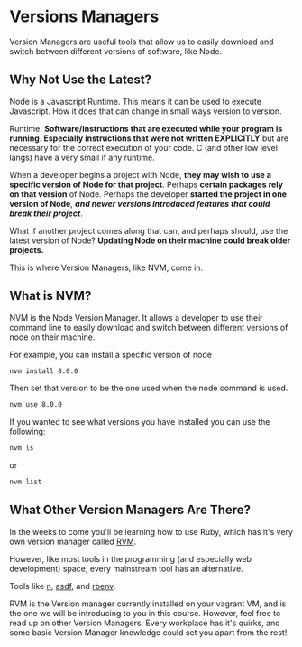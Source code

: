 # Versions Managers

Version Managers are useful tools that allow us to easily download and switch between different versions of software, like Node.

## Why Not Use the Latest?

Node is a Javascript Runtime. This means it can be used to execute Javascript. How it does that can change in small ways version to version.

Runtime: **Software/instructions that are executed while your program is running. Especially instructions that were not written EXPLICITLY** but are necessary for the correct execution of your code. C (and other low level langs) have a very small if any runtime.

When a developer begins a project with Node, **they may wish to use a specific version of Node for that project**. Perhaps **certain packages rely on that version** of Node. Perhaps the developer **started the project in one version of Node**, ***and newer versions introduced features that could break their project***.

What if another project comes along that can, and perhaps should, use the latest version of Node? **Updating Node on their machine could break older projects.**

This is where Version Managers, like NVM, come in.

## What is NVM?
NVM is the Node Version Manager. It allows a developer to use their command line to easily download and switch between different versions of node on their machine.

For example, you can install a specific version of node
```sh
nvm install 8.0.0
```
Then set that version to be the one used when the node command is used.
```sh
nvm use 8.0.0
```
If you wanted to see what versions you have installed you can use the following:
```sh
nvm ls
```
or
```sh
nvm list
```

## What Other Version Managers Are There?
In the weeks to come you'll be learning how to use Ruby, which has it's very own version manager called [RVM](https://rvm.io/).

However, like most tools in the programming (and especially web development) space, every mainstream tool has an alternative.

Tools like [n](https://github.com/tj/n), [asdf](https://github.com/asdf-vm/asdf), and [rbenv](https://github.com/rbenv/rbenv).

RVM is the Version manager currently installed on your vagrant VM, and is the one we will be introducing to you in this course. However, feel free to read up on other Version Managers. Every workplace has it's quirks, and some basic Version Manager knowledge could set you apart from the rest!